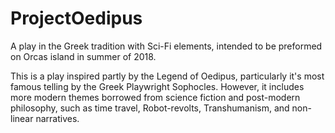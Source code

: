 # ProjectOedipus
A play in the Greek tradition with Sci-Fi elements, intended to be preformed on Orcas island in summer of 2018.

This is a play inspired partly by the Legend of Oedipus, particularly it's most famous telling by the Greek Playwright Sophocles. However, it includes more modern themes borrowed from science fiction and post-modern philosophy, such as time travel, Robot-revolts, Transhumanism, and non-linear narratives.